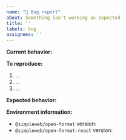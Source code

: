```yaml
---
name: "🐞 Bug report"
about: Something isn’t working as expected
title: ''
labels: bug
assignees: ''
---
```


<!--
    Thanks for your interest in the project.
    Please make sure that you are familiar with and follow the Code of Conduct
    for this project (found in the CODE_OF_CONDUCT.md file).

    Please fill out this template with all the relevant information so we can
    understand what's going on and fix the issue.

    I'll probably ask you to submit the fix (after giving some direction).
    If you've never done that before, that's great! Check this free short
    video tutorial to learn how: http://kcd.im/pull-request
-->

**Current behavior:**

<!-- A clear and concise description of what the bug is -->

**To reproduce:**

<!--
    Issues without a reproducible example will take longer to get addressed.
-->

1. ...
2. ...
3. ...

**Expected behavior:**

<!-- A clear and concise description of what you expected to happen -->

**Environment information:**

<!-- Provide the SDK you are using and what version package version -->

- `@simpleweb/open-format` version:
- `@simpleweb/open-format-react` version:
